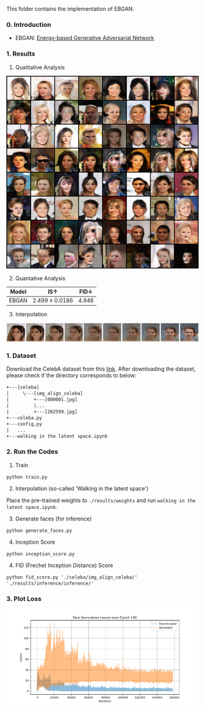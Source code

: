 This folder contains the implementation of EBGAN.

### 0. Introduction
- EBGAN: [Energy-based Generative Adversarial Network](https://arxiv.org/pdf/1609.03126.pdf)


### 1. Results
1) Qualitative Analysis

<img src = './results/samples/Face_Generation_Epoch_100.png'>

2) Quantative Analysis

| Model | IS↑ | FID↓ |
|:-----:|:-----:|:-----:|
| EBGAN | 2.499 ± 0.0186 | 4.946 |

3) Interpolation

<img src = './results/interpolation/Generated_Face_Interpolation.png'>

### 1. Dataset
Download the CelebA dataset from this [link](http://mmlab.ie.cuhk.edu.hk/projects/CelebA.html).
After downloading the dataset, please check if the directory corresponds to below:
```
+---[celeba]
|     \---[img_align_celeba]
|         +---[000001.jpg]
|         |...
|         +---[202599.jpg]
+---celeba.py
+---config.py
|   ...
+---walking in the latent space.ipynb
```

### 2. Run the Codes
1) Train
```
python train.py
```

2) Interpolation (so-called 'Walking in the latent space')

Place the pre-trained weights to `./results/weights` and run `walking in the latent space.ipynb`.

3) Generate faces (for inference)
```
python generate_faces.py
```

4) Inception Score
```
python inception_score.py
```

4) FID (Frechet Inception Distance) Score
```
python fid_score.py './celeba/img_align_celeba/' './results/inference/inference/'
```

### 3. Plot Loss
<img src = './results/plots/Face_Generation_Losses_Epoch_100.png'>
